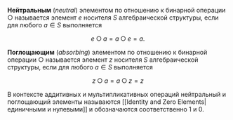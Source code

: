 
**Нейтральным** (*neutral*) элементом по отношению к бинарной операции $○$ называется элемент $e$ носителя $S$ алгебраической структуры, если для любого $a∈S$ выполняется

$$
e○a=a○e=a.
$$

**Поглощающим** (*absorbing*) элементом по отношению к бинарной операции $○$ называется элемент $z$ носителя $S$ алгебраической структуры, если для любого $a∈S$ выполняется

$$
z○a=a○z=z
$$


В контексте аддитивных и мультипликативных операций нейтральный и поглощающий элементы называются [[Identity and Zero Elements|единичными и нулевыми]] и обозначаются соответственно 1 и 0.
